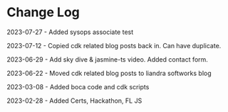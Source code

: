 # Change Log

2023-07-27 - Added sysops associate test

2023-07-12 - Copied cdk related blog posts back in. Can have duplicate.

2023-06-29 - Add sky dive & jasmine-ts video. Added contact form.

2023-06-22 - Moved cdk related blog posts to liandra softworks blog

2023-03-08 - Added boca code and cdk scripts

2023-02-28 - Added Certs, Hackathon, FL JS
